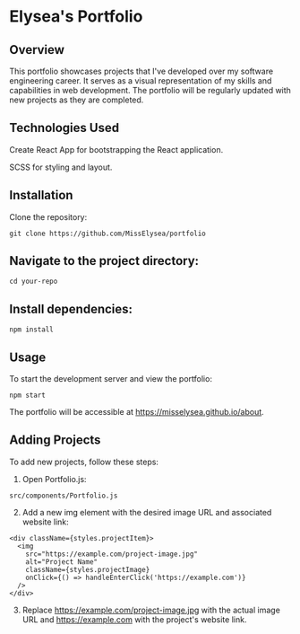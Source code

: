 # Elysea's Portfolio

## Overview

This portfolio showcases projects that I've developed over my software engineering career. It serves as a visual representation of my skills and capabilities in web development. The portfolio will be regularly updated with new projects as they are completed.

## Technologies Used

Create React App for bootstrapping the React application.

SCSS for styling and layout.

## Installation

Clone the repository:

```
git clone https://github.com/MissElysea/portfolio
```

## Navigate to the project directory:

```
cd your-repo
``` 

## Install dependencies:

```
npm install
```

## Usage

To start the development server and view the portfolio:

```
npm start
```

The portfolio will be accessible at https://misselysea.github.io/about.

## Adding Projects

To add new projects, follow these steps:

1. Open Portfolio.js:

```
src/components/Portfolio.js
```

2. Add a new img element with the desired image URL and associated website link:

```
<div className={styles.projectItem}>
  <img
    src="https://example.com/project-image.jpg"
    alt="Project Name"
    className={styles.projectImage}
    onClick={() => handleEnterClick('https://example.com')}
  />
</div>
```

3. Replace https://example.com/project-image.jpg with the actual image URL and https://example.com with the project's website link.